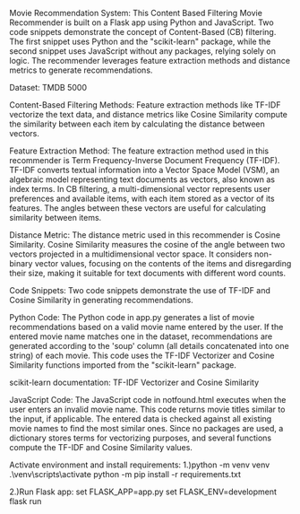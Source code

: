 Movie Recommendation System:
This Content Based Filtering Movie Recommender is built on a Flask app using Python and JavaScript. Two code snippets demonstrate the concept of Content-Based (CB) filtering. The first snippet uses Python and the "scikit-learn" package, while the second snippet uses JavaScript without any packages, relying solely on logic. The recommender leverages feature extraction methods and distance metrics to generate recommendations.

Dataset: TMDB 5000

Content-Based Filtering Methods:
Feature extraction methods like TF-IDF vectorize the text data, and distance metrics like Cosine Similarity compute the similarity between each item by calculating the distance between vectors.

Feature Extraction Method:
The feature extraction method used in this recommender is Term Frequency-Inverse Document Frequency (TF-IDF). TF-IDF converts textual information into a Vector Space Model (VSM), an algebraic model representing text documents as vectors, also known as index terms. In CB filtering, a multi-dimensional vector represents user preferences and available items, with each item stored as a vector of its features. The angles between these vectors are useful for calculating similarity between items.

Distance Metric:
The distance metric used in this recommender is Cosine Similarity. Cosine Similarity measures the cosine of the angle between two vectors projected in a multidimensional vector space. It considers non-binary vector values, focusing on the contents of the items and disregarding their size, making it suitable for text documents with different word counts.

Code Snippets:
Two code snippets demonstrate the use of TF-IDF and Cosine Similarity in generating recommendations.

Python Code:
The Python code in app.py generates a list of movie recommendations based on a valid movie name entered by the user. If the entered movie name matches one in the dataset, recommendations are generated according to the 'soup' column (all details concatenated into one string) of each movie. This code uses the TF-IDF Vectorizer and Cosine Similarity functions imported from the "scikit-learn" package.

scikit-learn documentation: TF-IDF Vectorizer and Cosine Similarity

JavaScript Code:
The JavaScript code in notfound.html executes when the user enters an invalid movie name. This code returns movie titles similar to the input, if applicable. The entered data is checked against all existing movie names to find the most similar ones. Since no packages are used, a dictionary stores terms for vectorizing purposes, and several functions compute the TF-IDF and Cosine Similarity values.

Activate environment and install requirements:
1.)python -m venv venv
.\venv\scripts\activate
python -m pip install -r requirements.txt 


2.)Run Flask app:
set FLASK_APP=app.py
set FLASK_ENV=development
flask run
